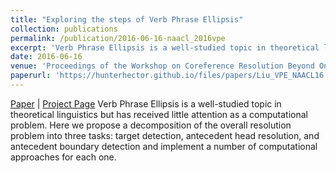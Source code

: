 ```yaml
---
title: "Exploring the steps of Verb Phrase Ellipsis"
collection: publications
permalink: /publication/2016-06-16-naacl_2016vpe
excerpt: 'Verb Phrase Ellipsis is a well-studied topic in theoretical linguistics but has received little attention as a computational problem. Here we propose a decomposition of the overall resolution problem into three tasks: target detection, antecedent head resolution, and antecedent boundary detection and implement a number of computational approaches for each one.'
date: 2016-06-16
venue: 'Proceedings of the Workshop on Coreference Resolution Beyond OntoNotes (CORBON 2016), co-located with NAACL 2016'
paperurl: 'https://hunterhector.github.io/files/papers/Liu_VPE_NAACL16.pdf'
---
```

[Paper](https://hunterhector.github.io/files/papers/Liu_VPE_NAACL16.pdf) \| [Project Page](https://github.com/hunterhector/VerbPhraseEllipsis) Verb Phrase Ellipsis is a well-studied topic in theoretical linguistics but has received little attention as a computational problem. Here we propose a decomposition of the overall resolution problem into three tasks: target detection, antecedent head resolution, and antecedent boundary detection and implement a number of computational approaches for each one.
